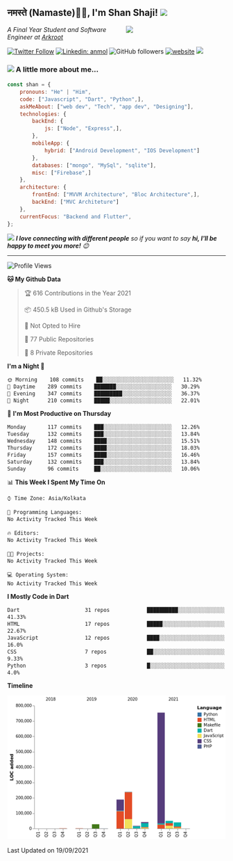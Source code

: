<h2>नमस्ते (Namaste)🙏🏻, I'm Shan Shaji! <img src="https://media.giphy.com/media/12oufCB0MyZ1Go/giphy.gif" width="50"></h2>
<img align='right' src="https://media.giphy.com/media/M9gbBd9nbDrOTu1Mqx/giphy.gif" width="230">
<p><em>A Final Year Student and Software Engineer at <a href="http://www.arkroot.com/">Arkroot</a>
</em></p>

[![Twitter Follow](https://img.shields.io/twitter/follow/shan__shaji?style=flat)](https://twitter.com/intent/follow?screen_name=shan__shaji)
[![Linkedin: anmol](https://img.shields.io/badge/shan-shaji?style=flat-square&logo=Linkedin&logoColor=white&link=https://www.linkedin.com/in/shan-shaji/)](https://www.linkedin.com/in/shan-shaji/)
![GitHub followers](https://img.shields.io/github/followers/shan-shaji?label=Follow&style=social)
[![website](https://img.shields.io/badge/Website-46a2f1.svg?&style=flat-square&logo=Google-Chrome&logoColor=white&link=http://shan-shaji.github.io/)](http://shan-shaji.github.io/)
![](https://visitor-badge.glitch.me/badge?page_id=shan-shaji)


### <img src="https://media.giphy.com/media/VgCDAzcKvsR6OM0uWg/giphy.gif" width="50"> A little more about me...  

```javascript
const shan = {
    pronouns: "He" | "Him",
    code: ["Javascript", "Dart", "Python",],
    askMeAbout: ["web dev", "Tech", "app dev", "Designing"],
    technologies: {
        backEnd: {
            js: ["Node", "Express",],
        },
        mobileApp: {
            hybrid: ["Android Development", "IOS Development"]
        },
        databases: ["mongo", "MySql", "sqlite"],
        misc: ["Firebase",]
    },
    architecture: {
        frontEnd: ["MVVM Architecture", "Bloc Architecture",],
        backEnd: ["MVC Architeture"]
    },
    currentFocus: "Backend and Flutter",
};
```

<img src="https://media.giphy.com/media/LnQjpWaON8nhr21vNW/giphy.gif" width="60"> <em><b>I love connecting with different people</b> so if you want to say <b>hi, I'll be happy to meet you more!</b> 😊</em>

---
<!--START_SECTION:waka-->
![Profile Views](http://img.shields.io/badge/Profile%20Views-1-blue)

**🐱 My Github Data** 

> 🏆 616 Contributions in the Year 2021
 > 
> 📦 450.5 kB Used in Github's Storage 
 > 
> 🚫 Not Opted to Hire
 > 
> 📜 77 Public Repositories 
 > 
> 🔑 8 Private Repositories  
 > 
**I'm a Night 🦉** 

```text
🌞 Morning    108 commits    ██░░░░░░░░░░░░░░░░░░░░░░░   11.32% 
🌆 Daytime    289 commits    ███████░░░░░░░░░░░░░░░░░░   30.29% 
🌃 Evening    347 commits    █████████░░░░░░░░░░░░░░░░   36.37% 
🌙 Night      210 commits    █████░░░░░░░░░░░░░░░░░░░░   22.01%

```
📅 **I'm Most Productive on Thursday** 

```text
Monday       117 commits    ███░░░░░░░░░░░░░░░░░░░░░░   12.26% 
Tuesday      132 commits    ███░░░░░░░░░░░░░░░░░░░░░░   13.84% 
Wednesday    148 commits    ████░░░░░░░░░░░░░░░░░░░░░   15.51% 
Thursday     172 commits    ████░░░░░░░░░░░░░░░░░░░░░   18.03% 
Friday       157 commits    ████░░░░░░░░░░░░░░░░░░░░░   16.46% 
Saturday     132 commits    ███░░░░░░░░░░░░░░░░░░░░░░   13.84% 
Sunday       96 commits     ██░░░░░░░░░░░░░░░░░░░░░░░   10.06%

```


📊 **This Week I Spent My Time On** 

```text
⌚︎ Time Zone: Asia/Kolkata

💬 Programming Languages: 
No Activity Tracked This Week

🔥 Editors: 
No Activity Tracked This Week

🐱‍💻 Projects: 
No Activity Tracked This Week

💻 Operating System: 
No Activity Tracked This Week

```

**I Mostly Code in Dart** 

```text
Dart                     31 repos            ██████████░░░░░░░░░░░░░░░   41.33% 
HTML                     17 repos            █████░░░░░░░░░░░░░░░░░░░░   22.67% 
JavaScript               12 repos            ████░░░░░░░░░░░░░░░░░░░░░   16.0% 
CSS                      7 repos             ██░░░░░░░░░░░░░░░░░░░░░░░   9.33% 
Python                   3 repos             █░░░░░░░░░░░░░░░░░░░░░░░░   4.0%

```


**Timeline**

![Chart not found](https://raw.githubusercontent.com/shan-shaji/shan-shaji/master/charts/bar_graph.png) 


 Last Updated on 19/09/2021
<!--END_SECTION:waka-->

